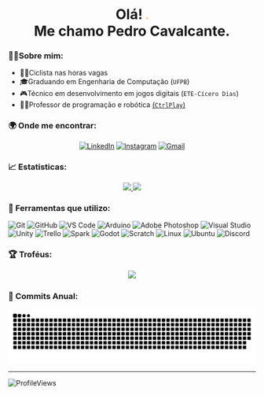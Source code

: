 <h1 align='center'>
Olá! <img src = "./hi.gif" width="5px"> </br> Me chamo Pedro Cavalcante.
</h1>


### 🙋‍♂️Sobre mim:

- 🚴‍♀️Ciclista nas horas vagas
- 🎓Graduando em Engenharia de Computação (`UFPB`)
- 🎮Técnico em desenvolvimento em jogos digitais (`ETE-Cícero Dias`)
- 👨‍🏫Professor de programação e robótica [(`CtrlPlay`)](https://ctrlplay.com.br/?utm_source=google&utm_medium=cpc&utm_campaign=%2827.05.21%29%20Institucional&gclid=CjwKCAiAqIKNBhAIEiwAu_ZLDq4LPAGMf30i-fkgRCQazQHfDe-OXOY0WkQtWpWH5nE28nQ2tz-KXxoCxk0QAvD_BwE)


### 🌍 Onde me encontrar:

<div align='center'>

  [![LinkedIn](https://img.shields.io/badge/LinkedIn-blue?style=for-the-badge&logo=linkedin&logoColor=white)](https://www.linkedin.com/in/pedro-cavalcante-898242185/)
  [![Instagram](https://img.shields.io/badge/Instagram-purple?style=for-the-badge&logo=instagram&logoColor=white)](https://www.instagram.com/pedr0cavalcante/)
  [![Gmail](https://img.shields.io/badge/Gmail-darkred?style=for-the-badge&logo=gmail&logoColor=white)](mailto:pedro.ricardo@academico.ufpb.br)
</div>

### 📈 Estatisticas:

<p align="center">
  <a href="https://github.com/CavalcantePedro">
    <img height="170em" src="https://github-readme-stats.vercel.app/api?username=CavalcantePedro&theme=radical&show_icons=true&include_all_commits=true&count_private=true" />
    <img height="170em" src="https://github-readme-stats.vercel.app/api/top-langs/?username=CavalcantePedro&theme=radical&layout=compact" />
    
    
  </a>
</p>

### 🔧 Ferramentas que utilizo:

![Git](https://img.shields.io/badge/Git-f05032?style=for-the-badge&logo=git&logoColor=white)
![GitHub](https://img.shields.io/badge/GitHub-181717?style=for-the-badge&logo=github&logoColor=white)
![VS Code](https://img.shields.io/badge/VS%20Code-007acc?style=for-the-badge&logo=visual-studio-code&logoColor=white)
![Arduino](https://img.shields.io/badge/Arduino-00979D?style=for-the-badge&logo=arduino&logoColor=white)
![Adobe Photoshop](https://img.shields.io/badge/Adobe%20Photoshop-31A8FF?style=for-the-badge&logo=adobe-photoshop&logoColor=white)
![Visual Studio](https://img.shields.io/badge/Visual%20Studio-5C2D91?style=for-the-badge&logo=visual-studio&logoColor=white)
![Unity](https://img.shields.io/badge/Unity-000000?style=for-the-badge&logo=unity&logoColor=white)
![Trello](https://img.shields.io/badge/Trello-green?style=for-the-badge&logo=trello&logoColor=white)
![Spark](https://img.shields.io/badge/Spark%20AR-purple?style=for-the-badge&logo=sparkar&logoColor=white)
![Godot](https://img.shields.io/badge/-Godot-blue?style=for-the-badge&logo=godotengine&logoColor=white)
![Scratch](https://img.shields.io/badge/-Scracth-orange?style=for-the-badge&logo=scratch&logoColor=white)
![Linux](https://img.shields.io/badge/-Linux-lightgrey?style=for-the-badge&logo=linux&logoColor=white)
![Ubuntu](https://img.shields.io/badge/-Ubuntu-orange?style=for-the-badge&logo=ubuntu&logoColor=white)
![Discord](https://img.shields.io/badge/-Discord-blue?style=for-the-badge&logo=discord&logoColor=white)

### 🏆 Troféus:

<div align='center'>
  <a href="https://github.com/CavalcantePedro">
    <img  src="https://github-profile-trophy.vercel.app/?username=CavalcantePedro&theme=radical&margin-w=3&margin-h=15"/>
  </a>
</div>

### 🐍 Commits Anual:
![SnakeAnimation](https://github.com/CavalcantePedro/CavalcantePedro/blob/output/github-contribution-grid-snake.svg)

---

![ProfileViews](https://komarev.com/ghpvc/?username=CavalcantePedro&color=ff69b4&style=flat-square)







